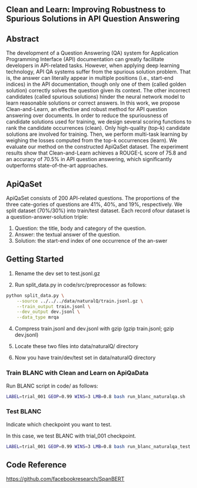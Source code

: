 ## Clean and Learn: Improving Robustness to Spurious Solutions in API Question Answering

## Abstract


The development of a Question Answering (QA) system for Application Programming Interface (API) documentation can greatly facilitate developers in API-related tasks.
However, when applying deep learning technology, API QA systems suffer from the spurious solution problem. That is, the answer can literally appear in multiple positions (i.e., start-end indices) in the API documentation, though only one of them (called golden
solution) correctly solves the question given its context. The other incorrect candidates
(called spurious solutions) hinder the neural network model to learn reasonable solutions
or correct answers. In this work, we propose Clean-and-Learn, an effective and robust
method for API question answering over documents. In order to reduce the spuriousness
of candidate solutions used for training, we design several scoring functions to rank the
candidate occurrences (clean). Only high-quality (top-k) candidate solutions are involved
for training. Then, we perform multi-task learning by weighing the losses computed from
the top-k occurrences (learn). We evaluate our method on the constructed ApiQaSet
dataset. The experiment results show that Clean-and-Learn achieves a ROUGE-L score
of 75.8 and an accuracy of 70.5% in API question answering, which significantly outperforms state-of-the-art approaches.


## ApiQaSet

ApiQaSet consists of 200 API-related questions. The proportions of the three cate-gories of questions are 41%, 40%, and 19%, respectively. We split dataset (70%/30%) into train/test dataset. Each record ofour dataset is a question-answer-solution triple:
1. Question: the title, body and category of the question.
2. Answer: the textual answer of the question.
3. Solution: the start-end index of one occurrence of the an-swer


## Getting Started

1. Rename the dev set to test.jsonl.gz

2. Run split_data.py in code/src/preprocessor as follows:

```bash
python split_data.py \
    --source ../../../data/naturalQ/train.jsonl.gz \
    --train_output train.jsonl \
    --dev_output dev.jsonl \
    --data_type mrqa
```

4. Compress train.jsonl and dev.jsonl with gzip (gzip train.jsonl; gzip dev.jsonl)

5. Locate these two files into data/naturalQ/ directory

6. Now you have train/dev/test set in data/naturalQ directory


### Train BLANC with Clean and Learn on ApiQaData

Run BLANC script in code/ as follows:

```bash
LABEL=trial_001 GEOP=0.99 WINS=3 LMB=0.8 bash run_blanc_naturalqa.sh
```

### Test BLANC

Indicate which checkpoint you want to test.

In this case, we test BLANC with trial_001 checkpoint.

```bash
LABEL=trial_001 GEOP=0.99 WINS=3 LMB=0.8 bash run_blanc_naturalqa_test.sh
```

## Code Reference

https://github.com/facebookresearch/SpanBERT

